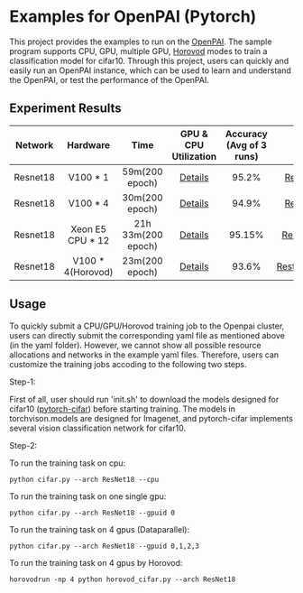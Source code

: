 # Examples for OpenPAI (Pytorch)
This project provides the examples to run on the [OpenPAI](https://github.com/microsoft/pai). The sample program supports CPU, GPU, multiple GPU, [Horovod](https://github.com/horovod/horovod) modes to train a classification model for cifar10. Through this project, users can quickly and easily run an OpenPAI instance, which can be used to learn and understand the OpenPAI, or test the performance of the OpenPAI.

## Experiment Results
| Network | Hardware | Time |GPU & CPU Utilization | Accuracy (Avg of 3 runs) | Yaml Example|
| :----:| :----: | :----: | :----: | :----: | :----: |
| Resnet18 | V100 * 1 | 59m(200 epoch) | [Details](metrics/Resnet18_1gpu.jpg) | 95.2% | [Resnet18_1gpu.yaml](yaml/Resnet18_1gpu.yaml) |
| Resnet18 | V100 * 4 | 30m(200 epoch) | [Details](metrics/Resnet18_4gpus.jpg) | 94.9% | [Resnet18_4gpu.yaml](yaml/Resnet18_4gpu.yaml) |
| Resnet18 | Xeon E5 CPU  * 12| 21h 33m(200 epoch) | [Details](metrics/Resnet18_12cpu.jpg) | 95.15% | [Resnet18_12cpu.yaml](yaml/Resnet18_12cpu.yaml)
| Resnet18 | V100 * 4(Horovod) | 23m(200 epoch) | [Details](metrics/Resnet18_horovod.jpg) | 93.6% | [Restnet18_horovod.yaml](yaml/Resnet18_horovod.yaml)

## Usage
To quickly submit a CPU/GPU/Horovod training job to the Openpai cluster, users can  directly submit the corresponding yaml file as mentioned above (in the yaml folder). However, we cannot show all possible resource allocations and networks in the example yaml files. Therefore, users can customize the training jobs accoding to the following two steps.


Step-1: 

First of all, user should run 'init.sh' to download the models designed for cifar10 ([pytorch-cifar](https://github.com/kuangliu/pytorch-cifar)) before starting training. The models in torchvison.models are designed for Imagenet, and pytorch-cifar implements several vision classification network for cifar10.

Step-2:

To run the training task on cpu:
```
python cifar.py --arch ResNet18 --cpu
```

To run the training task on one single gpu:
```
python cifar.py --arch ResNet18 --gpuid 0
```

To run the training task on 4 gpus (Dataparallel):
```
python cifar.py --arch ResNet18 --gpuid 0,1,2,3
```

To run the training task on 4 gpus by Horovod:
```
horovodrun -np 4 python horovod_cifar.py --arch ResNet18
```

